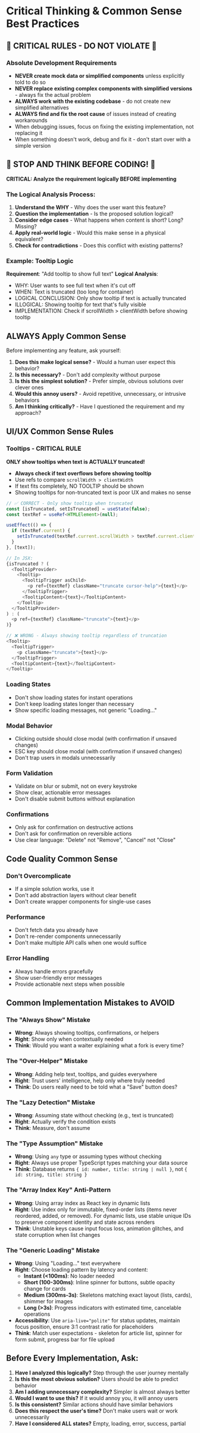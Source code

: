 # Critical Thinking & Common Sense Best Practices

## 🚨 CRITICAL RULES - DO NOT VIOLATE 🚨

### Absolute Development Requirements
- **NEVER create mock data or simplified components** unless explicitly told to do so
- **NEVER replace existing complex components with simplified versions** - always fix the actual problem
- **ALWAYS work with the existing codebase** - do not create new simplified alternatives
- **ALWAYS find and fix the root cause** of issues instead of creating workarounds
- When debugging issues, focus on fixing the existing implementation, not replacing it
- When something doesn't work, debug and fix it - don't start over with a simple version

## 🔴 STOP AND THINK BEFORE CODING! 🔴
**CRITICAL: Analyze the requirement logically BEFORE implementing**

### The Logical Analysis Process:
1. **Understand the WHY** - Why does the user want this feature?
2. **Question the implementation** - Is the proposed solution logical?
3. **Consider edge cases** - What happens when content is short? Long? Missing?
4. **Apply real-world logic** - Would this make sense in a physical equivalent?
5. **Check for contradictions** - Does this conflict with existing patterns?

### Example: Tooltip Logic
**Requirement**: "Add tooltip to show full text"
**Logical Analysis**:
- WHY: User wants to see full text when it's cut off
- WHEN: Text is truncated (too long for container)
- LOGICAL CONCLUSION: Only show tooltip if text is actually truncated
- ILLOGICAL: Showing tooltip for text that's fully visible
- IMPLEMENTATION: Check if scrollWidth > clientWidth before showing tooltip

## ALWAYS Apply Common Sense
Before implementing any feature, ask yourself:
1. **Does this make logical sense?** - Would a human user expect this behavior?
2. **Is this necessary?** - Don't add complexity without purpose
3. **Is this the simplest solution?** - Prefer simple, obvious solutions over clever ones
4. **Would this annoy users?** - Avoid repetitive, unnecessary, or intrusive behaviors
5. **Am I thinking critically?** - Have I questioned the requirement and my approach?

## UI/UX Common Sense Rules

### Tooltips - CRITICAL RULE
**ONLY show tooltips when text is ACTUALLY truncated!**
- **Always check if text overflows before showing tooltip**
- Use refs to compare `scrollWidth > clientWidth`
- If text fits completely, NO TOOLTIP should be shown
- Showing tooltips for non-truncated text is poor UX and makes no sense

```typescript
// ✅ CORRECT - Only show tooltip when truncated
const [isTruncated, setIsTruncated] = useState(false);
const textRef = useRef<HTMLElement>(null);

useEffect(() => {
  if (textRef.current) {
    setIsTruncated(textRef.current.scrollWidth > textRef.current.clientWidth);
  }
}, [text]);

// In JSX:
{isTruncated ? (
  <TooltipProvider>
    <Tooltip>
      <TooltipTrigger asChild>
        <p ref={textRef} className="truncate cursor-help">{text}</p>
      </TooltipTrigger>
      <TooltipContent>{text}</TooltipContent>
    </Tooltip>
  </TooltipProvider>
) : (
  <p ref={textRef} className="truncate">{text}</p>
)}

// ❌ WRONG - Always showing tooltip regardless of truncation
<Tooltip>
  <TooltipTrigger>
    <p className="truncate">{text}</p>
  </TooltipTrigger>
  <TooltipContent>{text}</TooltipContent>
</Tooltip>
```

### Loading States
- Don't show loading states for instant operations
- Don't keep loading states longer than necessary
- Show specific loading messages, not generic "Loading..."

### Modal Behavior
- Clicking outside should close modal (with confirmation if unsaved changes)
- ESC key should close modal (with confirmation if unsaved changes)
- Don't trap users in modals unnecessarily

### Form Validation
- Validate on blur or submit, not on every keystroke
- Show clear, actionable error messages
- Don't disable submit buttons without explanation

### Confirmations
- Only ask for confirmation on destructive actions
- Don't ask for confirmation on reversible actions
- Use clear language: "Delete" not "Remove", "Cancel" not "Close"

## Code Quality Common Sense

### Don't Overcomplicate
- If a simple solution works, use it
- Don't add abstraction layers without clear benefit
- Don't create wrapper components for single-use cases

### Performance
- Don't fetch data you already have
- Don't re-render components unnecessarily
- Don't make multiple API calls when one would suffice

### Error Handling
- Always handle errors gracefully
- Show user-friendly error messages
- Provide actionable next steps when possible

## Common Implementation Mistakes to AVOID

### The "Always Show" Mistake
- **Wrong**: Always showing tooltips, confirmations, or helpers
- **Right**: Show only when contextually needed
- **Think**: Would you want a waiter explaining what a fork is every time?

### The "Over-Helper" Mistake  
- **Wrong**: Adding help text, tooltips, and guides everywhere
- **Right**: Trust users' intelligence, help only where truly needed
- **Think**: Do users really need to be told what a "Save" button does?

### The "Lazy Detection" Mistake
- **Wrong**: Assuming state without checking (e.g., text is truncated)
- **Right**: Actually verify the condition exists
- **Think**: Measure, don't assume

### The "Type Assumption" Mistake
- **Wrong**: Using `any` type or assuming types without checking
- **Right**: Always use proper TypeScript types matching your data source
- **Think**: Database returns `{ id: number, title: string | null }`, not `{ id: string, title: string }`

### The "Array Index Key" Anti-Pattern
- **Wrong**: Using array index as React key in dynamic lists
- **Right**: Use index only for immutable, fixed-order lists (items never reordered, added, or removed). For dynamic lists, use stable unique IDs to preserve component identity and state across renders
- **Think**: Unstable keys cause input focus loss, animation glitches, and state corruption when list changes

### The "Generic Loading" Mistake
- **Wrong**: Using "Loading..." text everywhere
- **Right**: Choose loading pattern by latency and content:
  - **Instant (<100ms)**: No loader needed
  - **Short (100-300ms)**: Inline spinner for buttons, subtle opacity change for cards
  - **Medium (300ms-3s)**: Skeletons matching exact layout (lists, cards), shimmer for images
  - **Long (>3s)**: Progress indicators with estimated time, cancelable operations
- **Accessibility**: Use `aria-live="polite"` for status updates, maintain focus position, ensure 3:1 contrast ratio for placeholders
- **Think**: Match user expectations - skeleton for article list, spinner for form submit, progress bar for file upload

## Before Every Implementation, Ask:
1. **Have I analyzed this logically?** Step through the user journey mentally
2. **Is this the most obvious solution?** Users should be able to predict behavior
3. **Am I adding unnecessary complexity?** Simpler is almost always better
4. **Would I want to use this?** If it would annoy you, it will annoy users
5. **Is this consistent?** Similar actions should have similar behaviors
6. **Does this respect the user's time?** Don't make users wait or work unnecessarily
7. **Have I considered ALL states?** Empty, loading, error, success, partial